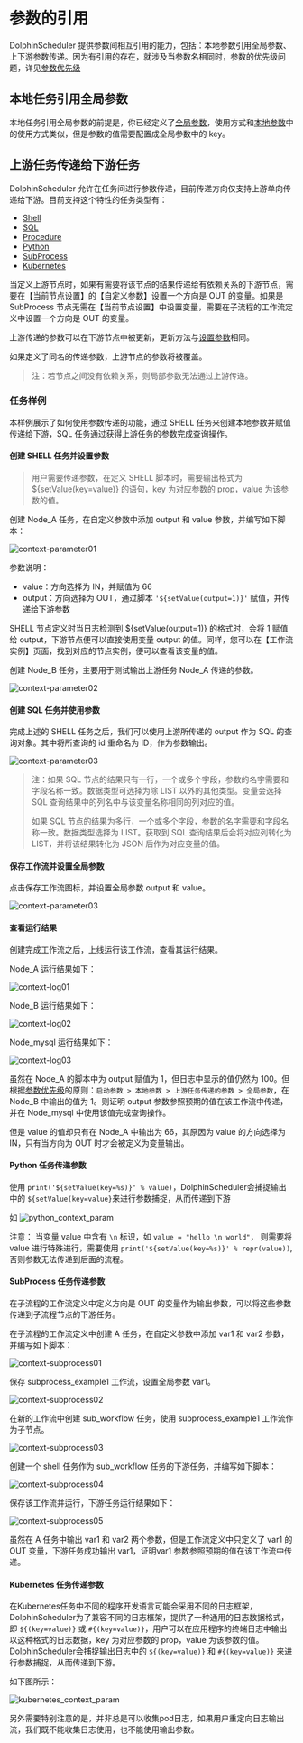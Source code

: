 # 参数的引用

DolphinScheduler 提供参数间相互引用的能力，包括：本地参数引用全局参数、上下游参数传递。因为有引用的存在，就涉及当参数名相同时，参数的优先级问题，详见[参数优先级](priority.md)

## 本地任务引用全局参数

本地任务引用全局参数的前提是，你已经定义了[全局参数](global.md)，使用方式和[本地参数](local.md)中的使用方式类似，但是参数的值需要配置成全局参数中的 key。

## 上游任务传递给下游任务

DolphinScheduler 允许在任务间进行参数传递，目前传递方向仅支持上游单向传递给下游。目前支持这个特性的任务类型有：

* [Shell](../task/shell.md)
* [SQL](../task/sql.md)
* [Procedure](../task/stored-procedure.md)
* [Python](../task/python.md)
* [SubProcess](../task/sub-workflow)
* [Kubernetes](../task/kubernetes.md)

当定义上游节点时，如果有需要将该节点的结果传递给有依赖关系的下游节点，需要在【当前节点设置】的【自定义参数】设置一个方向是 OUT 的变量。如果是 SubProcess 节点无需在【当前节点设置】中设置变量，需要在子流程的工作流定义中设置一个方向是 OUT 的变量。

上游传递的参数可以在下游节点中被更新，更新方法与[设置参数](#创建-shell-任务并设置参数)相同。

如果定义了同名的传递参数，上游节点的参数将被覆盖。

> 注：若节点之间没有依赖关系，则局部参数无法通过上游传递。

### 任务样例

本样例展示了如何使用参数传递的功能，通过 SHELL 任务来创建本地参数并赋值传递给下游，SQL 任务通过获得上游任务的参数完成查询操作。

#### 创建 SHELL 任务并设置参数

> 用户需要传递参数，在定义 SHELL 脚本时，需要输出格式为 ${setValue(key=value)} 的语句，key 为对应参数的 prop，value 为该参数的值。

创建 Node_A 任务，在自定义参数中添加 output 和 value 参数，并编写如下脚本：

![context-parameter01](../../../../img/new_ui/dev/parameter/context_parameter01.png)

参数说明：

- value：方向选择为 IN，并赋值为 66
- output：方向选择为 OUT，通过脚本 `'${setValue(output=1)}'` 赋值，并传递给下游参数

SHELL 节点定义时当日志检测到 ${setValue(output=1)} 的格式时，会将 1 赋值给 output，下游节点便可以直接使用变量 output 的值。同样，您可以在【工作流实例】页面，找到对应的节点实例，便可以查看该变量的值。

创建 Node_B 任务，主要用于测试输出上游任务 Node_A 传递的参数。

![context-parameter02](../../../../img/new_ui/dev/parameter/context_parameter02.png)

#### 创建 SQL 任务并使用参数

完成上述的 SHELL 任务之后，我们可以使用上游所传递的 output 作为 SQL 的查询对象。其中将所查询的 id 重命名为 ID，作为参数输出。

![context-parameter03](../../../../img/new_ui/dev/parameter/context_parameter03.png)

> 注：如果 SQL 节点的结果只有一行，一个或多个字段，参数的名字需要和字段名称一致。数据类型可选择为除 LIST 以外的其他类型。变量会选择 SQL 查询结果中的列名中与该变量名称相同的列对应的值。
>
> 如果 SQL 节点的结果为多行，一个或多个字段，参数的名字需要和字段名称一致。数据类型选择为 LIST。获取到 SQL 查询结果后会将对应列转化为 LIST，并将该结果转化为 JSON 后作为对应变量的值。

#### 保存工作流并设置全局参数

点击保存工作流图标，并设置全局参数 output 和 value。

![context-parameter03](../../../../img/new_ui/dev/parameter/context_parameter04.png)

#### 查看运行结果

创建完成工作流之后，上线运行该工作流，查看其运行结果。

Node_A 运行结果如下：

![context-log01](../../../../img/new_ui/dev/parameter/context_log01.png)

Node_B 运行结果如下：

![context-log02](../../../../img/new_ui/dev/parameter/context_log02.png)

Node_mysql 运行结果如下：

![context-log03](../../../../img/new_ui/dev/parameter/context_log03.png)

虽然在 Node_A 的脚本中为 output 赋值为 1，但日志中显示的值仍然为 100。但根据[参数优先级](priority.md)的原则：`启动参数 > 本地参数 > 上游任务传递的参数 > 全局参数`，在 Node_B 中输出的值为 1。则证明 output 参数参照预期的值在该工作流中传递，并在 Node_mysql 中使用该值完成查询操作。

但是 value 的值却只有在 Node_A 中输出为 66，其原因为 value 的方向选择为 IN，只有当方向为 OUT 时才会被定义为变量输出。

#### Python 任务传递参数

使用 `print('${setValue(key=%s)}' % value)`，DolphinScheduler会捕捉输出中的 `${setValue(key=value}`来进行参数捕捉，从而传递到下游

如
![python_context_param](../../../../img/new_ui/dev/parameter/python_context_param.png)

注意： 当变量 value 中含有 `\n` 标识，如 `value = "hello \n world"`， 则需要将 value 进行特殊进行，需要使用 `print('${setValue(key=%s)}' % repr(value))`, 否则参数无法传递到后面的流程。

#### SubProcess 任务传递参数

在子流程的工作流定义中定义方向是 OUT 的变量作为输出参数，可以将这些参数传递到子流程节点的下游任务。

在子流程的工作流定义中创建 A 任务，在自定义参数中添加 var1 和 var2 参数，并编写如下脚本：

![context-subprocess01](../../../../img/new_ui/dev/parameter/context-sub-workflow01.png)

保存 subprocess_example1 工作流，设置全局参数 var1。

![context-subprocess02](../../../../img/new_ui/dev/parameter/context-sub-workflow02.png)

在新的工作流中创建 sub_workflow 任务，使用 subprocess_example1 工作流作为子节点。

![context-subprocess03](../../../../img/new_ui/dev/parameter/context-sub-workflow03.png)

创建一个 shell 任务作为 sub_workflow 任务的下游任务，并编写如下脚本：

![context-subprocess04](../../../../img/new_ui/dev/parameter/context-sub-workflow04.png)

保存该工作流并运行，下游任务运行结果如下：

![context-subprocess05](../../../../img/new_ui/dev/parameter/context-sub-workflow05.png)

虽然在 A 任务中输出 var1 和 var2 两个参数，但是工作流定义中只定义了 var1 的 OUT 变量，下游任务成功输出 var1，证明var1 参数参照预期的值在该工作流中传递。

#### Kubernetes 任务传递参数

在Kubernetes任务中不同的程序开发语言可能会采用不同的日志框架，DolphinScheduler为了兼容不同的日志框架，提供了一种通用的日志数据格式，即 `${(key=value)}` 或 `#{(key=value)}`，用户可以在应用程序的终端日志中输出以这种格式的日志数据，key 为对应参数的 prop，value 为该参数的值。DolphinScheduler会捕捉输出日志中的 `${(key=value)}` 和 `#{(key=value)}` 来进行参数捕捉，从而传递到下游。

如下图所示：

![kubernetes_context_param](../../../../img/new_ui/dev/parameter/k8s_context_param.png)

另外需要特别注意的是，并非总是可以收集pod日志，如果用户重定向日志输出流，我们既不能收集日志使用，也不能使用输出参数。
